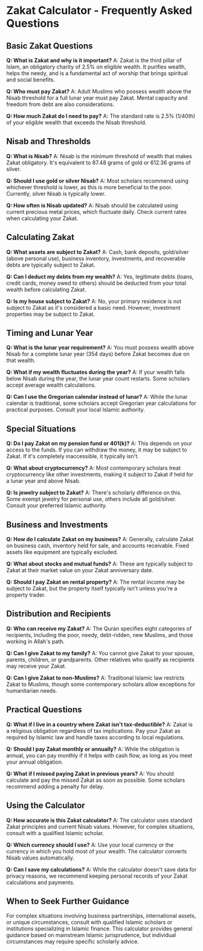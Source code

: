 # Zakat Calculator - Frequently Asked Questions

## Basic Zakat Questions

**Q: What is Zakat and why is it important?**
A: Zakat is the third pillar of Islam, an obligatory charity of 2.5% on eligible wealth. It purifies wealth, helps the needy, and is a fundamental act of worship that brings spiritual and social benefits.

**Q: Who must pay Zakat?**
A: Adult Muslims who possess wealth above the Nisab threshold for a full lunar year must pay Zakat. Mental capacity and freedom from debt are also considerations.

**Q: How much Zakat do I need to pay?**
A: The standard rate is 2.5% (1/40th) of your eligible wealth that exceeds the Nisab threshold.

## Nisab and Thresholds

**Q: What is Nisab?**
A: Nisab is the minimum threshold of wealth that makes Zakat obligatory. It's equivalent to 87.48 grams of gold or 612.36 grams of silver.

**Q: Should I use gold or silver Nisab?**
A: Most scholars recommend using whichever threshold is lower, as this is more beneficial to the poor. Currently, silver Nisab is typically lower.

**Q: How often is Nisab updated?**
A: Nisab should be calculated using current precious metal prices, which fluctuate daily. Check current rates when calculating your Zakat.

## Calculating Zakat

**Q: What assets are subject to Zakat?**
A: Cash, bank deposits, gold/silver (above personal use), business inventory, investments, and recoverable debts are typically subject to Zakat.

**Q: Can I deduct my debts from my wealth?**
A: Yes, legitimate debts (loans, credit cards, money owed to others) should be deducted from your total wealth before calculating Zakat.

**Q: Is my house subject to Zakat?**
A: No, your primary residence is not subject to Zakat as it's considered a basic need. However, investment properties may be subject to Zakat.

## Timing and Lunar Year

**Q: What is the lunar year requirement?**
A: You must possess wealth above Nisab for a complete lunar year (354 days) before Zakat becomes due on that wealth.

**Q: What if my wealth fluctuates during the year?**
A: If your wealth falls below Nisab during the year, the lunar year count restarts. Some scholars accept average wealth calculations.

**Q: Can I use the Gregorian calendar instead of lunar?**
A: While the lunar calendar is traditional, some scholars accept Gregorian year calculations for practical purposes. Consult your local Islamic authority.

## Special Situations

**Q: Do I pay Zakat on my pension fund or 401(k)?**
A: This depends on your access to the funds. If you can withdraw the money, it may be subject to Zakat. If it's completely inaccessible, it typically isn't.

**Q: What about cryptocurrency?**
A: Most contemporary scholars treat cryptocurrency like other investments, making it subject to Zakat if held for a lunar year and above Nisab.

**Q: Is jewelry subject to Zakat?**
A: There's scholarly difference on this. Some exempt jewelry for personal use, others include all gold/silver. Consult your preferred Islamic authority.

## Business and Investments

**Q: How do I calculate Zakat on my business?**
A: Generally, calculate Zakat on business cash, inventory held for sale, and accounts receivable. Fixed assets like equipment are typically excluded.

**Q: What about stocks and mutual funds?**
A: These are typically subject to Zakat at their market value on your Zakat anniversary date.

**Q: Should I pay Zakat on rental property?**
A: The rental income may be subject to Zakat, but the property itself typically isn't unless you're a property trader.

## Distribution and Recipients

**Q: Who can receive my Zakat?**
A: The Quran specifies eight categories of recipients, including the poor, needy, debt-ridden, new Muslims, and those working in Allah's path.

**Q: Can I give Zakat to my family?**
A: You cannot give Zakat to your spouse, parents, children, or grandparents. Other relatives who qualify as recipients may receive your Zakat.

**Q: Can I give Zakat to non-Muslims?**
A: Traditional Islamic law restricts Zakat to Muslims, though some contemporary scholars allow exceptions for humanitarian needs.

## Practical Questions

**Q: What if I live in a country where Zakat isn't tax-deductible?**
A: Zakat is a religious obligation regardless of tax implications. Pay your Zakat as required by Islamic law and handle taxes according to local regulations.

**Q: Should I pay Zakat monthly or annually?**
A: While the obligation is annual, you can pay monthly if it helps with cash flow, as long as you meet your annual obligation.

**Q: What if I missed paying Zakat in previous years?**
A: You should calculate and pay the missed Zakat as soon as possible. Some scholars recommend adding a penalty for delay.

## Using the Calculator

**Q: How accurate is this Zakat calculator?**
A: The calculator uses standard Zakat principles and current Nisab values. However, for complex situations, consult with a qualified Islamic scholar.

**Q: Which currency should I use?**
A: Use your local currency or the currency in which you hold most of your wealth. The calculator converts Nisab values automatically.

**Q: Can I save my calculations?**
A: While the calculator doesn't save data for privacy reasons, we recommend keeping personal records of your Zakat calculations and payments.

## When to Seek Further Guidance

For complex situations involving business partnerships, international assets, or unique circumstances, consult with qualified Islamic scholars or institutions specializing in Islamic finance. This calculator provides general guidance based on mainstream Islamic jurisprudence, but individual circumstances may require specific scholarly advice.